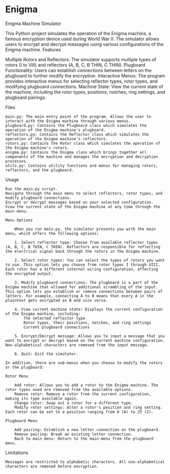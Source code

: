 # Enigma
Enigma Machine Simulator

This Python project simulates the operation of the Enigma machine, a famous encryption device used during World War II. The simulator allows users to encrypt and decrypt messages using various configurations of the Enigma machine.
Features

Multiple Rotors and Reflectors: The simulator supports multiple types of rotors (I to VIII) and reflectors (A, B, C, B THIN, C THIN).
Plugboard Functionality: Users can establish connections between letters on the plugboard to further modify the encryption.
Interactive Menus: The program provides interactive menus for selecting reflector types, rotor types, and modifying plugboard connections.
Machine State: View the current state of the machine, including the rotor types, positions, notches, ring settings, and plugboard pairings.

Files

    main.py: The main entry point of the program. Allows the user to interact with the Enigma machine through various menus.
    plugboard.py: Contains the Plugboard class which simulates the operation of the Enigma machine's plugboard.
    reflectors.py: Contains the Reflector class which simulates the operation of the Enigma machine's reflectors.
    rotors.py: Contains the Rotor class which simulates the operation of the Enigma machine's rotors.
    enigma.py: Contains the Enigma class which brings together all components of the machine and manages the encryption and decryption processes.
    utils.py: Contains utility functions and menus for managing rotors, reflectors, and the plugboard.

Usage

    Run the main.py script.
    Navigate through the main menu to select reflectors, rotor types, and modify plugboard connections.
    Encrypt or decrypt messages based on your selected configuration.
    View the current state of the Enigma machine at any time through the main menu.

    Menu Options

        When you run main.py, the simulator presents you with the main menu, which offers the following options:

        1. Select reflector type: Choose from available reflector types (A, B, C, B THIN, C THIN). Reflectors are responsible for reflecting the electrical signal back through the rotors in the Enigma machine.

        2. Select rotor types: You can select the types of rotors you want to use. This option lets you choose from rotor types I through VIII. Each rotor has a different internal wiring configuration, affecting the encrypted output.

        3. Modify plugboard connections: The plugboard is a part of the Enigma machine that allowed for additional scrambling of the input. This option lets you establish or remove connections between pairs of letters. For example, connecting A to B means that every A in the plaintext gets encrypted as B and vice versa.

        4. View current machine state: Displays the current configuration of the Enigma machine, including:
            The selected reflector type
            Rotor types, their positions, notches, and ring settings
            Current plugboard connections

        5. Encrypt/Decrypt message: Allows you to input a message that you want to encrypt or decrypt based on the current machine configuration. Non-alphabetical characters are removed from the input message.

        6. Quit: Exit the simulator.

    In addition, there are sub-menus when you choose to modify the rotors or the plugboard:
    
    Rotor Menu

        Add rotor: Allows you to add a rotor to the Enigma machine. The rotor types used are removed from the available options.
        Remove rotor: Remove a rotor from the current configuration, making its type available again.
        Change rotor: Swap out a rotor for a different type.
        Modify rotor settings: Alter a rotor's position and ring setting. Each rotor can be set to a position ranging from 0 (A) to 25 (Z).

    Plugboard Menu

        Add pairing: Establish a new letter connection on the plugboard.
        Remove pairing: Break an existing letter connection.
        Back to main menu: Return to the main menu from the plugboard menu.

Limitations

    Messages are restricted to alphabetic characters. All non-alphabetical characters are removed before encryption.
